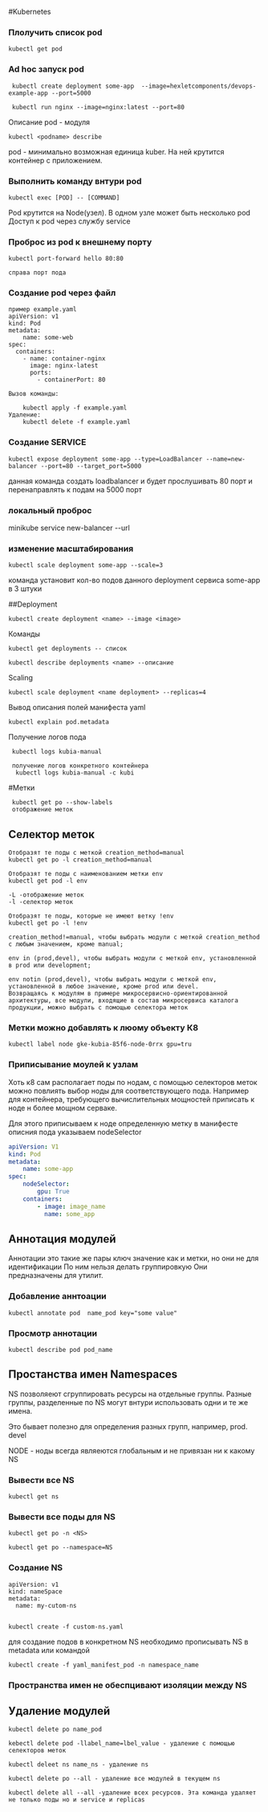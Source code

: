 #Kubernetes

### Плолучить список pod
```
kubectl get pod
```

### Ad hoc запуск pod
```
 kubectl create deployment some-app  --image=hexletcomponents/devops-example-app --port=5000
 
 kubectl run nginx --image=nginx:latest --port=80
```

Описание pod - модуля
```
kubectl <podname> describe

```

pod - минимально возможная единица kuber. На ней крутится контейнер с приложением. 

### Выполнить команду внтури pod
```
kubectl exec [POD] -- [COMMAND]
```

Pod крутится на Node(узел). В одном узле может быть несколько pod
Доступ к pod через службу service

### Проброс из pod к внешнему порту
```
kubectl port-forward hello 80:80

справа порт пода
``` 

### Создание pod через файл
```
пример example.yaml
apiVersion: v1
kind: Pod
metadata:
    name: some-web
spec:
  containers:
    - name: container-nginx
      image: nginx-latest
      ports:
        - containerPort: 80
	  
Вызов команды:

	kubectl apply -f example.yaml
Удаление:
	kubectl delete -f example.yaml

```


### Создание SERVICE
```
kubectl expose deployment some-app --type=LoadBalancer --name=new-balancer --port=80 --target_port=5000 
```
данная команда создать loadbalancer и будет прослушивать 80 порт и перенаправлять к подам на 5000 порт

### локальный проброс
 minikube service new-balancer --url
 
### изменение масштабирования 

	kubectl scale deployment some-app --scale=3
	
команда установит кол-во подов данного deployment сервиса some-app в 3 штуки


##Deployment
```
kubectl create deployment <name> --image <image>

```

Команды
```
kubectl get deployments -- список 

kubectl describe deployments <name> --описание
```

Scaling 
```
kubectl scale deployment <name deployment> --replicas=4
```

Вывод описания полей манифеста yaml
```
kubectl explain pod.metadata
```

Получение логов пода
```
 kubectl logs kubia-manual
 
 получение логов конкретного контейнера 
  kubectl logs kubia-manual -c kubi
```

#Метки
```
 kubectl get po --show-labels
 отображение меток
```

## Селектор меток
```
Отобразят те поды с меткой creation_method=manual
kubectl get po -l creation_method=manual

Отобразят те поды с наименованием метки env
kubectl get pod -l env

-L -отображение меток
-l -селектор меток

Отобразят те поды, которые не имеют ветку !env
kubectl get po -l !env

creation_method!=manual, чтобы выбрать модули с меткой creation_method с любым значением, кроме manual;

env in (prod,devel), чтобы выбрать модули с меткой env, установленной в prod или development;

env notin (prod,devel), чтобы выбрать модули с меткой env, установленной в любое значение, кроме prod или devel.
Возвращаясь к модулям в примере микросервисно-ориентированной архитектуры, все модули, входящие в состав микросервиса каталога продукции, можно выбрать с помощью селектора меток

```

### Метки можно добавлять к люому объекту К8

```
kubectl label node gke-kubia-85f6-node-0rrx gpu=tru
```



### Приписывание моулей к узлам

Хоть к8 сам располагает поды по нодам, с помощью селекторов меток можно повлиять выбор ноды для соответствующего пода. Например для контейнера, требующего вычислительных мощностей приписать к ноде н более мощном серваке.

Для этого приписываем к ноде определенную метку 
в манифесте описния пода указываем nodeSelector
```yaml
apiVersion: V1
kind: Pod
metadata:
	name: some-app
spec:
	nodeSelector:
		gpu: True
	containers:
		- image: image_name
		  name: some_app

```

## Аннотация модулей
Аннотации это такие же пары ключ значение как и метки, но они не для идентификации
По ним нельзя делать группировкую
Они предназначены для утилит.

### Добавление аннтоации
```
kubectl annotate pod  name_pod key="some value"
```

### Просмотр аннотации

```
kubectl describe pod pod_name
```


## Простанства имен Namespaces

NS позволяеют сгруппировать ресурсы на отдельные группы. Разные группы, разделенные по NS могут внтури использовать одни и те же имена.

Это бывает полезно для определения разных групп, например, prod. devel

NODE - ноды всегда являеются глобальным и не привязан ни к какому NS

### Вывести все NS

```
kubectl get ns
```

### Вывести все поды для NS

```
kubectl get po -n <NS>

kubectl get po --namespace=NS
```

### Создание NS

```
apiVersion: v1
kind: nameSpace
metadata:
  name: my-cutom-ns


kubectl create -f custom-ns.yaml
```


для создание подов в конкретном NS необходимо прописывать NS в metadata или командой

```
kubectl create -f yaml_manifest_pod -n namespace_name
```

### Пространства имен не обеспцивают изоляции между NS

## Удаление модулей 
```
kubectl delete po name_pod

kebectl delete pod -llabel_name=lbel_value - удаление с помощью селекторов меток

kubectl deleet ns name_ns - удаление ns

kubectl delete po --all - удаление все модулей в текущем ns

kubectl delete all --all -удаление всех ресурсов. Эта команда удаляет не только поды но и service и replicas 
```







 

 